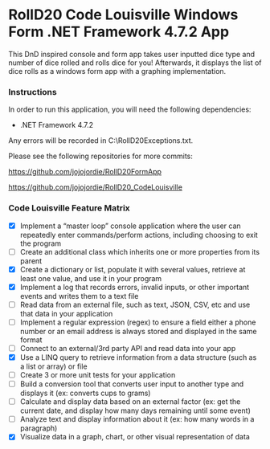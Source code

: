 ﻿# RollD20 Code Louisville Windows Form .NET Framework 4.7.2 App

This DnD inspired console and form app takes user inputted dice type and number of dice rolled and rolls dice for you!
Afterwards, it displays the list of dice rolls as a windows form app with a graphing implementation.

### Instructions

In order to run this application, you will need the following dependencies:
* .NET Framework 4.7.2

Any errors will be recorded in C:\RollD20Exceptions.txt.

Please see the following repositories for more commits:

https://github.com/jojojordie/RollD20FormApp

https://github.com/jojojordie/RollD20_CodeLouisville


### Code Louisville Feature Matrix

- [X] Implement a “master loop” console application where the user can repeatedly enter commands/perform actions, including choosing to exit the program
- [ ] Create an additional class which inherits one or more properties from its parent
- [X] Create a dictionary or list, populate it with several values, retrieve at least one value, and use it in your program
- [X] Implement a log that records errors, invalid inputs, or other important events and writes them to a text file
- [ ] Read data from an external file, such as text, JSON, CSV, etc and use that data in your application
- [ ] Implement a regular expression (regex) to ensure a field either a phone number or an email address is always stored and displayed in the same format
- [ ] Connect to an external/3rd party API and read data into your app
- [x] Use a LINQ query to retrieve information from a data structure (such as a list or array) or file
- [ ] Create 3 or more unit tests for your application
- [ ] Build a conversion tool that converts user input to another type and displays it (ex: converts cups to grams)
- [ ] Calculate and display data based on an external factor (ex: get the current date, and display how many days remaining until some event)
- [ ] Analyze text and display information about it (ex: how many words in a paragraph)
- [X] Visualize data in a graph, chart, or other visual representation of data
